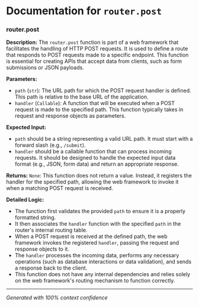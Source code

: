 # Documentation for `router.post`

### router.post

**Description:**
The `router.post` function is part of a web framework that facilitates the handling of HTTP POST requests. It is used to define a route that responds to POST requests made to a specific endpoint. This function is essential for creating APIs that accept data from clients, such as form submissions or JSON payloads.

**Parameters:**
- `path` (`str`): The URL path for which the POST request handler is defined. This path is relative to the base URL of the application.
- `handler` (`Callable`): A function that will be executed when a POST request is made to the specified path. This function typically takes in request and response objects as parameters.

**Expected Input:**
- `path` should be a string representing a valid URL path. It must start with a forward slash (e.g., `/submit`).
- `handler` should be a callable function that can process incoming requests. It should be designed to handle the expected input data format (e.g., JSON, form data) and return an appropriate response.

**Returns:**
`None`: This function does not return a value. Instead, it registers the handler for the specified path, allowing the web framework to invoke it when a matching POST request is received.

**Detailed Logic:**
- The function first validates the provided `path` to ensure it is a properly formatted string.
- It then associates the `handler` function with the specified `path` in the router's internal routing table.
- When a POST request is received at the defined path, the web framework invokes the registered `handler`, passing the request and response objects to it.
- The `handler` processes the incoming data, performs any necessary operations (such as database interactions or data validation), and sends a response back to the client.
- This function does not have any internal dependencies and relies solely on the web framework's routing mechanism to function correctly.

---
*Generated with 100% context confidence*
